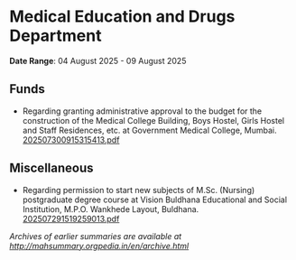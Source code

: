 # Medical Education and Drugs Department

**Date Range**: 04 August 2025 - 09 August 2025


## Funds
- Regarding granting administrative approval to the budget for the construction of the Medical College Building, Boys Hostel, Girls Hostel and Staff Residences, etc. at Government Medical College, Mumbai.\
  [202507300915315413.pdf](https://gr.maharashtra.gov.in/Site/Upload/Government%20Resolutions/English/202507300915315413.pdf)

## Miscellaneous
- Regarding permission to start new subjects of M.Sc. (Nursing) postgraduate degree course at Vision Buldhana Educational and Social Institution, M.P.O. Wankhede Layout, Buldhana.\
  [202507291519259013.pdf](https://gr.maharashtra.gov.in/Site/Upload/Government%20Resolutions/English/202507291519259013.pdf)


*Archives of earlier summaries are available at http://mahsummary.orgpedia.in/en/archive.html*
